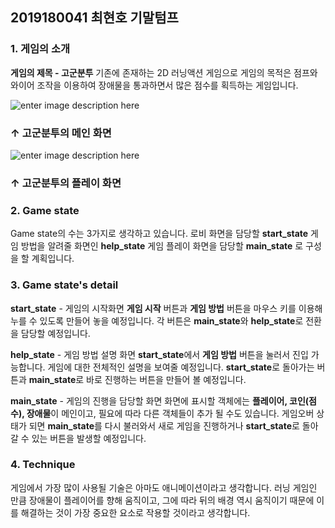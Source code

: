 ﻿## 2019180041 최현호 기말텀프

### 1. 게임의 소개
**게임의 제목 - 고군분투**
기존에 존재하는 2D 러닝액션 게임으로
게임의 목적은 점프와 와이어 조작을 이용하여 장애물을 통과하면서 많은 점수를 획득하는 게임입니다.

![enter image description here](https://search.pstatic.net/common/?src=http://blogfiles.naver.net/20110802_143/34zz_1312281103981UXXSU_JPEG/%25B0%25ED%25B1%25BA%25BA%25D0%25C5%25F5.jpg&type=sc960_832)
### ↑ 고군분투의 메인 화면


![enter image description here](https://search.pstatic.net/common/?src=http://cafefiles.naver.net/MjAyMDA3MThfMjMy/MDAxNTk1MDc3NzUwMDc4.AHk6Gne8mstuW8N-VmgJjZDeoYutMOAGYz4P_8BmjwAg.lARpiPpIzamnU2n1RqtXxvioSFUN0iXNb-u4wZ4Mzu0g.JPEG/%25B0%25ED%25B1%25BA%25BA%25D0%25C5%25F52.jpg&type=sc960_832)
### ↑ 고군분투의 플레이 화면


### 2. Game state
Game state의 수는 3가지로 생각하고 있습니다.
로비 화면을 담당할 **start_state**
게임 방법을 알려줄 화면인 **help_state**
게임 플레이 화면을 담당할 **main_state** 로 구성을 할 계획입니다.

### 3. Game state's detail
**start_state** - 게임의 시작화면
 **게임 시작** 버튼과 **게임 방법** 버튼을 마우스 키를 이용해 누를 수 있도록 만들어 놓을 예정입니다. 각 버튼은 **main_state**와 **help_state**로 전환을 담당할 예정입니다.
 
**help_state** - 게임 방법 설명 화면
**start_state**에서  **게임 방법** 버튼을 눌러서 진입 가능합니다. 게임에 대한 전체적인 설명을 보여줄 예정입니다. **start_state**로 돌아가는 버튼과 **main_state**로 바로 진행하는 버튼을 만들어 볼 예정입니다.

**main_state** - 게임의 진행을 담당할 화면
화면에 표시할 객체에는 **플레이어, 코인(점수), 장애물**이 메인이고, 필요에 따라 다른 객체들이 추가 될 수도 있습니다. 게임오버 상태가 되면
**main_state**를 다시 불러와서 새로 게임을 진행하거나 **start_state**로 돌아갈 수 있는 버튼을 발생할 예정입니다.

### 4. Technique
게임에서 가장 많이 사용될 기술은 아마도 애니메이션이라고 생각합니다. 러닝 게임인 만큼 장애물이 플레이어를 향해 움직이고, 그에 따라 뒤의 배경 역시 움직이기 때문에 이를 해결하는 것이 가장 중요한 요소로 작용할 것이라고 생각합니다.

